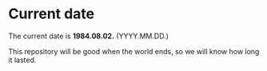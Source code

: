 # Current date

The current date is **1984.08.02.** (YYYY.MM.DD.)

This repository will be good when the world ends, so we will know how long it lasted.